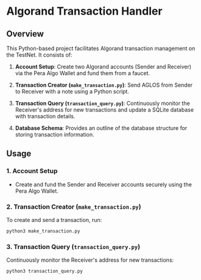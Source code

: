 # Algorand Transaction Handler

## Overview

This Python-based project facilitates Algorand transaction management on the TestNet. It consists of:

1. **Account Setup**: Create two Algorand accounts (Sender and Receiver) via the Pera Algo Wallet and fund them from a faucet.

2. **Transaction Creator (`make_transaction.py`)**: Send AGLOS from Sender to Receiver with a note using a Python script.

3. **Transaction Query (`transaction_query.py`)**: Continuously monitor the Receiver's address for new transactions and update a SQLite database with transaction details.

4. **Database Schema**: Provides an outline of the database structure for storing transaction information.

## Usage

### 1. Account Setup

- Create and fund the Sender and Receiver accounts securely using the Pera Algo Wallet.

### 2. Transaction Creator (`make_transaction.py`)

To create and send a transaction, run:

```bash
python3 make_transaction.py
```

### 3. Transaction Query (`transaction_query.py`)

Continuously monitor the Receiver's address for new transactions:

```bash
python3 transaction_query.py
```
